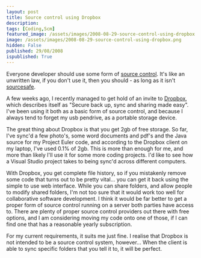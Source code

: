 ```yaml
---
layout: post
title: Source control using Dropbox
description: 
tags: [Coding,Scm]
featured_image: /assets/images/2008-08-29-source-control-using-dropbox.png
image: /assets/images/2008-08-29-source-control-using-dropbox.png
hidden: False
published: 29/08/2008
ispublished: True
---
```

Everyone developer should use some form of <a title="Wikipedia entry on source control" href="http://en.wikipedia.org/wiki/Source_control" target="_blank">source control</a>. It's like an unwritten law, if you don't use it, then you should - as long as it isn't <a title="Jeff Atwood on why you shouldn't use sourcesafe" href="http://www.codinghorror.com/blog/archives/000660.html" target="_blank">sourcesafe</a>.

A few weeks ago, I recently managed to get hold of an invite to <a title="get dropbox" href="http://www.getdropbox.com/" target="_blank">Dropbox</a>, which describes itself as "Secure back up, sync and sharing made easy". I've been using it both as a basic form of source control, and because I always tend to forget my usb pendrive, as a portable storage device.

The great thing about Dropbox is that you get 2gb of free storage. So far, I've sync'd a few photo's, some word documents and pdf's and the Java source for my Project Euler code, and according to the Dropbox client on my laptop, I've used 0.1% of 2gb. This is more than enough for me, and more than likely I'll use it for some more coding projects. I'd like to see how a Visual Studio project takes to being sync'd across different computers.

With Dropbox, you get complete file history, so if you mistakenly remove some code that turns out to be pretty vital... you can get it back using the simple to use web interface. While you can share folders, and allow people to modify shared folders, I'm not too sure that it would work too well for collaborative software development. I think it would be far better to get a proper form of source control running on a server both parties have access to. There are plenty of proper source control providers out there with free options, and I am considering moving my code onto one of those, if I can find one that has a reasonable yearly subscription.

For my current requirements, it suits me just fine. I realise that Dropbox is not intended to be a source control system, however... When the client is able to sync specific folders that you tell it to, it will be perfect.
